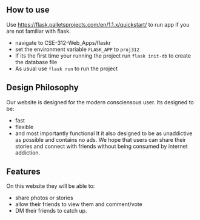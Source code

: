 ## How to use
Use https://flask.palletsprojects.com/en/1.1.x/quickstart/ to run app if you are not familiar with flask.
* navigate to CSE-312-Web_Apps/flaskr
* set the environment variable `FLASK_APP` to `proj312`
* If its the first time your running the project run `flask init-db` to create the database file
* As usual use `flask run` to run the project

## Design Philosophy
Our website is designed for the modern consciensous user. Its designed to be:
* fast
* flexible
* and most importantly functional
It it also designed to be as unaddictive as possible and contains no ads. We hope that users can share their stories and connect
with friends without being consumed by internet addiction.

## Features
On this website they will be able to:
* share photos or stories
* allow their friends to view them and comment/vote
* DM their friends to catch up.
